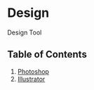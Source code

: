 # Design
Design Tool


## Table of Contents

1. [Photoshop](https://github.com/M4steM4/Web-study/tree/master/Design/PhotoShop)
2. [Illustrator](https://github.com/M4steM4/Web-study/tree/master/Design/Illustrator)
